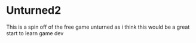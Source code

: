 # Unturned2
This is a spin off of the free game unturned as i think this would be a great start to learn game dev
